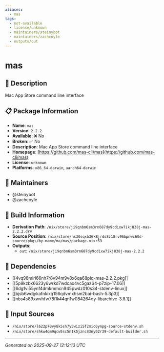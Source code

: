 ```yaml
---
aliases:
  - mas
tags:
  - not-available
  - license/unknown
  - maintainers/steinybot
  - maintainers/zachcoyle
  - outputs/out
---
```


# mas

## 📝 Description

Mac App Store command line interface

## 📋 Package Information

- **Name**: `mas`
- **Version**: `2.2.2`
- **Available**: ❌ No
- **Broken**: ✅ No
- **Description**: Mac App Store command line interface
- **Homepage**: [https://github.com/mas-cli/mas](https://github.com/mas-cli/mas)
- **License**: `unknown`
- **Platforms**: `x86_64-darwin`, `aarch64-darwin`
## 👥 Maintainers

- @steinybot
- @zachcoyle


## 🔧 Build Information

- **Derivation Path**: `/nix/store/ji9qnbm6sm3rn687dy9cdixw7ikj838j-mas-2.2.2.drv`
- **Source Position**: `/nix/store/ns30sqxb36k8jrds8z18rv96bpnwc60d-source/pkgs/by-name/ma/mas/package.nix:53`
- **Outputs**:
  - `out`:  `/nix/store/ji9qnbm6sm3rn687dy9cdixw7ikj838j-mas-2.2.2`

## 🔗 Dependencies

- [[4vq98mirl66nh7r8v94m9v8x6qa68plq-mas-2.2.2.pkg]]
- [[5p9kzbx6623y6wrkd7wdcax4vc5gaz64-p7zip-17.06]]
- [[6dg1vi55ynf4dmkmmcn945pwdz010s34-stdenv-linux]]
- [[bjsb6wdjykafnkixq156qdvmxhsm2bai-bash-5.3p3]]
- [[nbs4s89xwvhfw78i1k44qn1w084264dy-libarchive-3.8.1]]

## 📁 Input Sources

- `/nix/store/l622p70vy8k5sh7y5wizi5f2mic6ynpg-source-stdenv.sh`
- `/nix/store/shkw4qm9qcw5sc5n1k5jznc83ny02r39-default-builder.sh`

---
*Generated on 2025-09-27 12:12:13 UTC*
